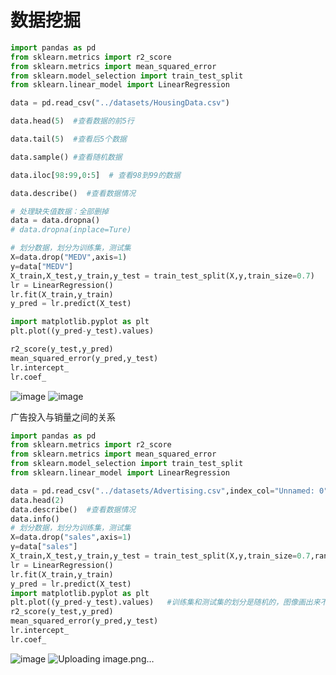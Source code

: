 # 数据挖掘

```python
import pandas as pd
from sklearn.metrics import r2_score
from sklearn.metrics import mean_squared_error
from sklearn.model_selection import train_test_split
from sklearn.linear_model import LinearRegression

data = pd.read_csv("../datasets/HousingData.csv")

data.head(5)  #查看数据的前5行

data.tail(5)  #查看后5个数据

data.sample() #查看随机数据

data.iloc[98:99,0:5]  # 查看98到99的数据

data.describe()  #查看数据情况

# 处理缺失值数据：全部删掉
data = data.dropna()
# data.dropna(inplace=Ture)

# 划分数据，划分为训练集，测试集
X=data.drop("MEDV",axis=1)
y=data["MEDV"]
X_train,X_test,y_train,y_test = train_test_split(X,y,train_size=0.7)
lr = LinearRegression()
lr.fit(X_train,y_train)
y_pred = lr.predict(X_test)

import matplotlib.pyplot as plt
plt.plot((y_pred-y_test).values)

r2_score(y_test,y_pred)
mean_squared_error(y_pred,y_test)
lr.intercept_
lr.coef_
```
![image](https://user-images.githubusercontent.com/109726121/188100853-e65d4296-6895-4cea-a622-d99fe5d2a6a3.png)
![image](https://user-images.githubusercontent.com/109726121/188101667-cd48e07b-b60c-4448-815c-ea68d56a25e8.png)


广告投入与销量之间的关系
```python
import pandas as pd
from sklearn.metrics import r2_score
from sklearn.metrics import mean_squared_error
from sklearn.model_selection import train_test_split
from sklearn.linear_model import LinearRegression

data = pd.read_csv("../datasets/Advertising.csv",index_col="Unnamed: 0")
data.head(2)
data.describe()  #查看数据情况
data.info()
# 划分数据，划分为训练集，测试集
X=data.drop("sales",axis=1)
y=data["sales"]
X_train,X_test,y_train,y_test = train_test_split(X,y,train_size=0.7,random_state=10)
lr = LinearRegression()
lr.fit(X_train,y_train)
y_pred = lr.predict(X_test)
import matplotlib.pyplot as plt
plt.plot((y_pred-y_test).values)   #训练集和测试集的划分是随机的，图像画出来不一样正常
r2_score(y_test,y_pred)
mean_squared_error(y_pred,y_test)
lr.intercept_
lr.coef_

```
![image](https://user-images.githubusercontent.com/109726121/188103878-930d8b8e-c2ba-4223-b404-6e40e3842551.png)
![Uploading image.png…]()

